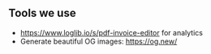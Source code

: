 ## Tools we use

- https://www.loglib.io/s/pdf-invoice-editor for analytics
- Generate beautiful OG images: https://og.new/
